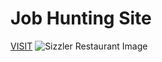 # Job Hunting Site

[VISIT](https://abdulhaseebmughal.github.io/job-hunting-page/)
![Sizzler Restaurant Image](https://imgur.com/Q1DMs6B.jpg)


